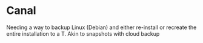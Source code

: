 # Canal
Needing a way to backup Linux (Debian) and either re-install or recreate the entire installation to a T. Akin to snapshots with cloud backup
